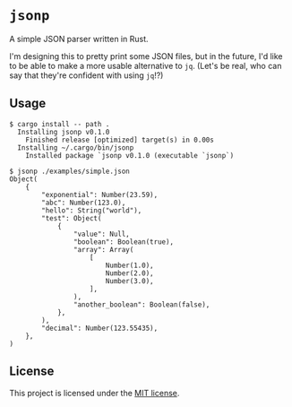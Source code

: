 # `jsonp`

A simple JSON parser written in Rust.

I'm designing this to pretty print some JSON files, but in the future, I'd like to be able to make a more usable alternative to `jq`. (Let's be real, who can say that they're confident with using `jq`!?)

## Usage

```shell
$ cargo install -- path .
  Installing jsonp v0.1.0
    Finished release [optimized] target(s) in 0.00s
  Installing ~/.cargo/bin/jsonp
    Installed package `jsonp v0.1.0 (executable `jsonp`)

$ jsonp ./examples/simple.json
Object(
    {
        "exponential": Number(23.59),
        "abc": Number(123.0),
        "hello": String("world"),
        "test": Object(
            {
                "value": Null,
                "boolean": Boolean(true),
                "array": Array(
                    [
                        Number(1.0),
                        Number(2.0),
                        Number(3.0),
                    ],
                ),
                "another_boolean": Boolean(false),
            },
        ),
        "decimal": Number(123.55435),
    },
)
```

## License

This project is licensed under the [MIT license](https://choosealicense.com/licenses/mit).
